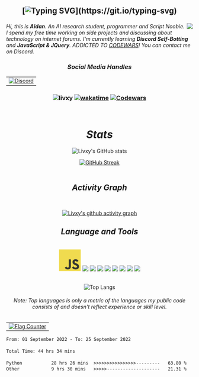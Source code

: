 <h2 align="center">

[![Typing SVG](https://readme-typing-svg.herokuapp.com?font='Comfortaa'&color=%23268F77&size=30&center=true&vCenter=true&height=30&lines=Hello+there+!;Welcome+to+my+profile+!)](https://git.io/typing-svg)



</h2>

<img align="right" src="https://64.media.tumblr.com/4c1305b98830868fc843e080f8de986c/b762112e0ae6dd9b-f3/s640x960/778ce4b9eb986da34fff5cb393a25463a1db413b.gif" widht="300">

_Hi, this is ***Aidan***. An AI research student, programmer and Script Noobie. I spend my free time working on side projects and discussing about technology on internet forums. I'm currently learning ***Discord Self-Botting*** and ***JavaScript & JQuery***. ADDICTED TO [CODEWARS](https://www.codewars.com/users/livxy)! You can contact me on Discord._

<h3 align='center'><i>Social Media Handles</i></h3>
<p align='center'>
 
<table width="auto" align='center'>
<tr>
    <td align='center' width="auto">
        <a href="https://discord.com/users/300291395883892737"><img src="https://lanyard.cnrad.dev/api/300291395883892737" alt="Discord"></a>
    </td>
</tr>
</table>

</p>

<h3 align="center">
 
<img src="https://komarev.com/ghpvc/?username=livxy&label=Profile%20views&color=0e75b6&style=flat" alt="livxy" />    [![wakatime](https://wakatime.com/badge/user/df411a1a-efe6-4563-bbd4-4aeac36e8212.svg)](https://wakatime.com/@df411a1a-efe6-4563-bbd4-4aeac36e8212)    [![Codewars](https://www.codewars.com/users/livxy/badges/micro)](https://www.codewars.com/users/livxy)

 </h3>
 </br>
<div align="center">
<h1><i>Stats</i></h1>

<!--  <img src="https://c.tenor.com/grhuEkbcNh8AAAAi/emoji-fast-typing.gif"> -->
 
![Livxy's GitHub stats](https://github-readme-stats.vercel.app/api?username=livxy&count_private=true&show_icons=true&theme=gotham)
 
[![GitHub Streak](https://github-readme-streak-stats.herokuapp.com?user=livxy&count_private=true&theme=gotham)](https://git.io/streak-stats)
</br>
</br>
<h2><i>Activity Graph</i></h2>
</br>

[![Livxy's github activity graph](https://activity-graph.herokuapp.com/graph?username=livxy&theme=gotham)](https://github.com/ashutosh00710/github-readme-activity-graph)

<h2><i>Language and Tools</i></h2>
</br>
 <img src="https://raw.githubusercontent.com/devicons/devicon/9f4f5cdb393299a81125eb5127929ea7bfe42889/icons/javascript/javascript-original.svg" height="auto" width="60px">
 <img src="https://www.vectorlogo.zone/logos/python/python-icon.svg" height="auto" width="60px"> 
 <img src="https://www.vectorlogo.zone/logos/java/java-icon.svg" height="auto" width="60px">
 <img src="https://www.vectorlogo.zone/logos/tensorflow/tensorflow-icon.svg" height="auto" width="60px">
 <img src="https://www.vectorlogo.zone/logos/google_cloud/google_cloud-ar21.svg" height="auto" width="130px">
 <img src="https://www.vectorlogo.zone/logos/github/github-icon.svg" height="auto" width="60px">
 <img src="https://raw.githubusercontent.com/bestofjs/bestofjs-webui/3d170b34b08dabaeda6158e17eee7d32b930f923/public/logos/vscode.svg" height="auto" width="60">
  <img src="https://www.vectorlogo.zone/logos/jupyter/jupyter-ar21.svg" height="auto" width="130">
 <img src="https://www.vectorlogo.zone/logos/gnu_bash/gnu_bash-official.svg" width="130px">
</br>
</br>

![Top Langs](https://github-readme-stats.vercel.app/api/top-langs/?username=livxy&count_private=true&layout=compact&theme=gotham)
<h6> Note: Top languages is only a metric of the languages my public code consists of and doesn't reflect experience or skill level. </h6>

</div>

<table width="auto" align='center'>
<tr>
    <td align='center' width="auto">
        <a href="https://info.flagcounter.com/Y4ii"><img src="https://s01.flagcounter.com/count2/Y4ii/bg_FFFFFF/txt_000000/border_CCCCCC/columns_8/maxflags_250/viewers_0/labels_1/pageviews_1/flags_0/percent_0/" alt="Flag Counter" border="0"></a>
    </td>
</tr>
</table>

<!--START_SECTION:waka-->

```text
From: 01 September 2022 - To: 25 September 2022

Total Time: 44 hrs 34 mins

Python           28 hrs 26 mins  >>>>>>>>>>>>>>>>---------   63.80 %
Other            9 hrs 30 mins   >>>>>--------------------   21.31 %
```

<!--END_SECTION:waka-->
